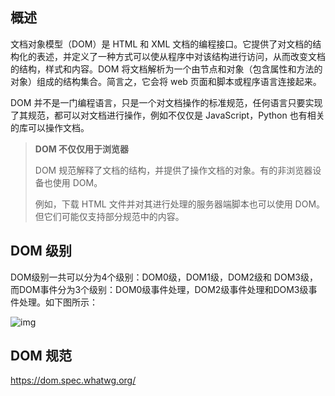 ## 概述

文档对象模型（DOM）是 HTML 和 XML 文档的编程接口。它提供了对文档的结构化的表述，并定义了一种方式可以使从程序中对该结构进行访问，从而改变文档的结构，样式和内容。DOM 将文档解析为一个由节点和对象（包含属性和方法的对象）组成的结构集合。简言之，它会将 web 页面和脚本或程序语言连接起来。



DOM 并不是一门编程语言，只是一个对文档操作的标准规范，任何语言只要实现了其规范，都可以对文档进行操作，例如不仅仅是 JavaScript，Python 也有相关的库可以操作文档。



> **DOM 不仅仅用于浏览器**
>
> DOM 规范解释了文档的结构，并提供了操作文档的对象。有的非浏览器设备也使用 DOM。
>
> 例如，下载 HTML 文件并对其进行处理的服务器端脚本也可以使用 DOM。但它们可能仅支持部分规范中的内容。



## DOM 级别

DOM级别一共可以分为4个级别：DOM0级，DOM1级，DOM2级和 DOM3级，而DOM事件分为3个级别：DOM0级事件处理，DOM2级事件处理和DOM3级事件处理。如下图所示：

![img](https://lc-api-gold-cdn.xitu.io/2c5c37e4682cda489798?imageView2/0/w/1280/h/960/format/webp/ignore-error/1)



## DOM 规范

https://dom.spec.whatwg.org/

